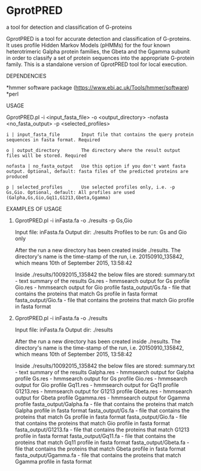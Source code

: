 # GprotPRED
a tool for detection and classification of G-proteins

GprotPRED is a tool for accurate detection and classification of G-proteins. 
It uses profile Hidden Markov Models (pHMMs) for the four known heterotrimeric Galpha protein families, 
the Gbeta and the Ggamma subunit in order to classify a set of protein sequences 
into the appropriate G-protein family.
This is a standalone version of GprotPRED tool for local execution.

DEPENDENCIES

*hmmer software package (https://www.ebi.ac.uk/Tools/hmmer/software)
*perl


USAGE

GprotPRED.pl -i <input_fasta_file> -o <output_directory> -nofasta <no_fasta_output> -p <selected_profiles>

	i | input_fasta_file		Input file that contains the query protein sequences in fasta format. Required

	o | output_directory		The directory where the result output files will be stored. Required

	nofasta | no_fasta_output	Use this option if you don't want fasta output. Optional, default: fasta files of the predicted proteins are produced

	p | selected_profiles		Use selected profiles only, i.e. -p Gs,Gio. Optional, default: All profiles are used (Galpha,Gs,Gio,Gq11,G1213,Gbeta,Ggamma)
	

EXAMPLES OF USAGE

1) GprotPRED.pl -i inFasta.fa -o ./results -p Gs,Gio

	Input file: inFasta.fa
	Output dir: ./results
	Profiles to be run: Gs and Gio only
	
	After the run a new directory has been created inside ./results.
	The directory's name is the time-stamp of the run,
	i.e. 20150910_135842, which means 10th of September 2015, 13:58:42
	
	Inside ./results/10092015_135842 the below files are stored:
	summary.txt - text summary of the results
	Gs.res - hmmsearch output for Gs profile
	Gio.res - hmmsearch output for Gio profile
	fasta_output/Gs.fa - file that contains the proteins that match Gs profile in fasta format
	fasta_output/Gio.fa - file that contains the proteins that match Gio profile in fasta format

2) GprotPRED.pl -i inFasta.fa -o ./results

	Input file: inFasta.fa
	Output dir: ./results
	
	After the run a new directory has been created inside ./results.
	The directory's name is the time-stamp of the run,
	i.e. 20150910_135842, which means 10th of September 2015, 13:58:42
	
	Inside ./results/10092015_135842 the below files are stored:
	summary.txt - text summary of the results
	Galpha.res - hmmsearch output for Galpha profile
	Gs.res - hmmsearch output for Gs profile
	Gio.res - hmmsearch output for Gio profile
	Gq11.res - hmmsearch output for Gq11 profile
	G1213.res - hmmsearch output for G1213 profile
	Gbeta.res - hmmsearch output for Gbeta profile
	Ggamma.res - hmmsearch output for Ggamma profile
	fasta_output/Galpha.fa - file that contains the proteins that match Galpha profile in fasta format
	fasta_output/Gs.fa - file that contains the proteins that match Gs profile in fasta format
	fasta_output/Gio.fa - file that contains the proteins that match Gio profile in fasta format
	fasta_output/G1213.fa - file that contains the proteins that match G1213 profile in fasta format
	fasta_output/Gq11.fa - file that contains the proteins that match Gq11 profile in fasta format
	fasta_output/Gbeta.fa - file that contains the proteins that match Gbeta profile in fasta format
	fasta_output/Ggamma.fa - file that contains the proteins that match Ggamma profile in fasta format

